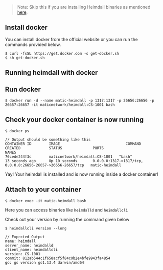 > Note: Skip this if you are installing Heimdall binaries as mentioned [here](../heimdall/install-heimdall). 

## Install docker 

You can install docker from the official website or you can run the commands provided below.

```
$ curl -fsSL https://get.docker.com -o get-docker.sh
$ sh get-docker.sh
```

## Running heimdall with docker

## Run docker 

```
$ docker run -d --name matic-heimdall -p 1317:1317 -p 26656:26656 -p 26657:26657 -it maticnetwork/heimdall:CS-1001 bash
```

## Check your docker container is now running
```
$ docker ps

// Output should be something like this
CONTAINER ID        IMAGE                              COMMAND             CREATED             STATUS              PORTS                                                          NAMES
76cede244f3c        maticnetwork/heimdall:CS-1001   "bash"              13 seconds ago      Up 10 seconds       0.0.0.0:1317->1317/tcp, 0.0.0.0:26656-26657->26656-26657/tcp   matic-heimdall
```

Yay! Your heimdall is installed and is now running inside a docker container!

## Attach to your container
```
$ docker exec -it matic-heimdall bash
```

Here you can access binaries like `heimdalld` and `heimdallcli`

Check out your version by running the command given below

```
$ heimdallcli version --long

// Expected Output
name: heimdall
server_name: heimdalld
client_name: heimdallcli
version: CS-1001
commit: 812ab544c1f658acf5f84c0b2e4bfe9943fa4854
go: go version go1.13.4 darwin/amd64
```

